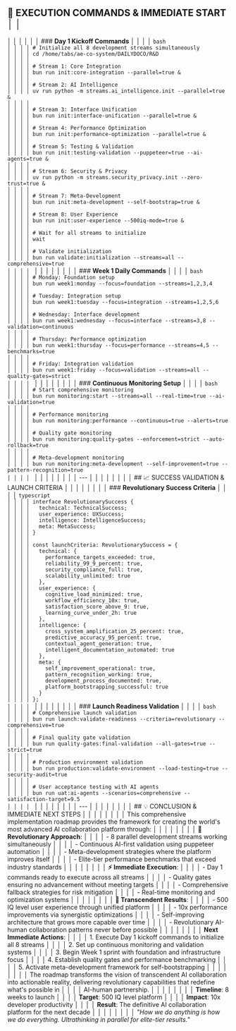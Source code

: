  ## 🚀 EXECUTION COMMANDS & IMMEDIATE START                                                                                                                            │ │
│ │                                                                                                                                                                       │ │
│ │ ### **Day 1 Kickoff Commands**                                                                                                                                        │ │
│ │ ```bash                                                                                                                                                               │ │
│ │ # Initialize all 8 development streams simultaneously                                                                                                                 │ │
│ │ cd /home/tabs/ae-co-system/DAILYDOCO/R&D                                                                                                                              │ │
│ │                                                                                                                                                                       │ │
│ │ # Stream 1: Core Integration                                                                                                                                          │ │
│ │ bun run init:core-integration --parallel=true &                                                                                                                       │ │
│ │                                                                                                                                                                       │ │
│ │ # Stream 2: AI Intelligence                                                                                                                                           │ │
│ │ uv run python -m streams.ai_intelligence.init --parallel=true &                                                                                                       │ │
│ │                                                                                                                                                                       │ │
│ │ # Stream 3: Interface Unification                                                                                                                                     │ │
│ │ bun run init:interface-unification --parallel=true &                                                                                                                  │ │
│ │                                                                                                                                                                       │ │
│ │ # Stream 4: Performance Optimization                                                                                                                                  │ │
│ │ bun run init:performance-optimization --parallel=true &                                                                                                               │ │
│ │                                                                                                                                                                       │ │
│ │ # Stream 5: Testing & Validation                                                                                                                                      │ │
│ │ bun run init:testing-validation --puppeteer=true --ai-agents=true &                                                                                                   │ │
│ │                                                                                                                                                                       │ │
│ │ # Stream 6: Security & Privacy                                                                                                                                        │ │
│ │ uv run python -m streams.security_privacy.init --zero-trust=true &                                                                                                    │ │
│ │                                                                                                                                                                       │ │
│ │ # Stream 7: Meta-Development                                                                                                                                          │ │
│ │ bun run init:meta-development --self-bootstrap=true &                                                                                                                 │ │
│ │                                                                                                                                                                       │ │
│ │ # Stream 8: User Experience                                                                                                                                           │ │
│ │ bun run init:user-experience --500iq-mode=true &                                                                                                                      │ │
│ │                                                                                                                                                                       │ │
│ │ # Wait for all streams to initialize                                                                                                                                  │ │
│ │ wait                                                                                                                                                                  │ │
│ │                                                                                                                                                                       │ │
│ │ # Validate initialization                                                                                                                                             │ │
│ │ bun run validate:initialization --streams=all --comprehensive=true                                                                                                    │ │
│ │ ```                                                                                                                                                                   │ │
│ │                                                                                                                                                                       │ │
│ │ ### **Week 1 Daily Commands**                                                                                                                                         │ │
│ │ ```bash                                                                                                                                                               │ │
│ │ # Monday: Foundation setup                                                                                                                                            │ │
│ │ bun run week1:monday --focus=foundation --streams=1,2,3,4                                                                                                             │ │
│ │                                                                                                                                                                       │ │
│ │ # Tuesday: Integration setup                                                                                                                                          │ │
│ │ bun run week1:tuesday --focus=integration --streams=1,2,5,6                                                                                                           │ │
│ │                                                                                                                                                                       │ │
│ │ # Wednesday: Interface development                                                                                                                                    │ │
│ │ bun run week1:wednesday --focus=interface --streams=3,8 --validation=continuous                                                                                       │ │
│ │                                                                                                                                                                       │ │
│ │ # Thursday: Performance optimization                                                                                                                                  │ │
│ │ bun run week1:thursday --focus=performance --streams=4,5 --benchmarks=true                                                                                            │ │
│ │                                                                                                                                                                       │ │
│ │ # Friday: Integration validation                                                                                                                                      │ │
│ │ bun run week1:friday --focus=validation --streams=all --quality-gates=strict                                                                                          │ │
│ │ ```                                                                                                                                                                   │ │
│ │                                                                                                                                                                       │ │
│ │ ### **Continuous Monitoring Setup**                                                                                                                                   │ │
│ │ ```bash                                                                                                                                                               │ │
│ │ # Start comprehensive monitoring                                                                                                                                      │ │
│ │ bun run monitoring:start --streams=all --real-time=true --ai-validation=true                                                                                          │ │
│ │                                                                                                                                                                       │ │
│ │ # Performance monitoring                                                                                                                                              │ │
│ │ bun run monitoring:performance --continuous=true --alerts=true                                                                                                        │ │
│ │                                                                                                                                                                       │ │
│ │ # Quality gate monitoring                                                                                                                                             │ │
│ │ bun run monitoring:quality-gates --enforcement=strict --auto-rollback=true                                                                                            │ │
│ │                                                                                                                                                                       │ │
│ │ # Meta-development monitoring                                                                                                                                         │ │
│ │ bun run monitoring:meta-development --self-improvement=true --pattern-recognition=true                                                                                │ │
│ │ ```                                                                                                                                                                   │ │
│ │                                                                                                                                                                       │ │
│ │ ---                                                                                                                                                                   │ │
│ │                                                                                                                                                                       │ │
│ │ ## 📈 SUCCESS VALIDATION & LAUNCH CRITERIA                                                                                                                            │ │
│ │                                                                                                                                                                       │ │
│ │ ### **Revolutionary Success Criteria**                                                                                                                                │ │
│ │ ```typescript                                                                                                                                                         │ │
│ │ interface RevolutionarySuccess {                                                                                                                                      │ │
│ │   technical: TechnicalSuccess;                                                                                                                                        │ │
│ │   user_experience: UXSuccess;                                                                                                                                         │ │
│ │   intelligence: IntelligenceSuccess;                                                                                                                                  │ │
│ │   meta: MetaSuccess;                                                                                                                                                  │ │
│ │ }                                                                                                                                                                     │ │
│ │                                                                                                                                                                       │ │
│ │ const launchCriteria: RevolutionarySuccess = {                                                                                                                        │ │
│ │   technical: {                                                                                                                                                        │ │
│ │     performance_targets_exceeded: true,                                                                                                                               │ │
│ │     reliability_99_9_percent: true,                                                                                                                                   │ │
│ │     security_compliance_full: true,                                                                                                                                   │ │
│ │     scalability_unlimited: true                                                                                                                                       │ │
│ │   },                                                                                                                                                                  │ │
│ │   user_experience: {                                                                                                                                                  │ │
│ │     cognitive_load_minimized: true,                                                                                                                                   │ │
│ │     workflow_efficiency_10x: true,                                                                                                                                    │ │
│ │     satisfaction_score_above_9: true,                                                                                                                                 │ │
│ │     learning_curve_under_2h: true                                                                                                                                     │ │
│ │   },                                                                                                                                                                  │ │
│ │   intelligence: {                                                                                                                                                     │ │
│ │     cross_system_amplification_25_percent: true,                                                                                                                      │ │
│ │     predictive_accuracy_95_percent: true,                                                                                                                             │ │
│ │     contextual_agent_generation: true,                                                                                                                                │ │
│ │     intelligent_documentation_automated: true                                                                                                                         │ │
│ │   },                                                                                                                                                                  │ │
│ │   meta: {                                                                                                                                                             │ │
│ │     self_improvement_operational: true,                                                                                                                               │ │
│ │     pattern_recognition_working: true,                                                                                                                                │ │
│ │     development_process_documented: true,                                                                                                                             │ │
│ │     platform_bootstrapping_successful: true                                                                                                                           │ │
│ │   }                                                                                                                                                                   │ │
│ │ };                                                                                                                                                                    │ │
│ │ ```                                                                                                                                                                   │ │
│ │                                                                                                                                                                       │ │
│ │ ### **Launch Readiness Validation**                                                                                                                                   │ │
│ │ ```bash                                                                                                                                                               │ │
│ │ # Comprehensive launch validation                                                                                                                                     │ │
│ │ bun run launch:validate-readiness --criteria=revolutionary --comprehensive=true                                                                                       │ │
│ │                                                                                                                                                                       │ │
│ │ # Final quality gate validation                                                                                                                                       │ │
│ │ bun run quality-gates:final-validation --all-gates=true --strict=true                                                                                                 │ │
│ │                                                                                                                                                                       │ │
│ │ # Production environment validation                                                                                                                                   │ │
│ │ bun run production:validate-environment --load-testing=true --security-audit=true                                                                                     │ │
│ │                                                                                                                                                                       │ │
│ │ # User acceptance testing with AI agents                                                                                                                              │ │
│ │ bun run uat:ai-agents --scenarios=comprehensive --satisfaction-target=9.5                                                                                             │ │
│ │ ```                                                                                                                                                                   │ │
│ │                                                                                                                                                                       │ │
│ │ ---                                                                                                                                                                   │ │
│ │                                                                                                                                                                       │ │
│ │ ## 💡 CONCLUSION & IMMEDIATE NEXT STEPS                                                                                                                               │ │
│ │                                                                                                                                                                       │ │
│ │ This comprehensive implementation roadmap provides the framework for creating the world's most advanced AI collaboration platform through:                            │ │
│ │                                                                                                                                                                       │ │
│ │ **🎯 Revolutionary Approach**:                                                                                                                                        │ │
│ │ - 8 parallel development streams working simultaneously                                                                                                               │ │
│ │ - Continuous AI-first validation using puppeteer automation                                                                                                           │ │
│ │ - Meta-development strategies where the platform improves itself                                                                                                      │ │
│ │ - Elite-tier performance benchmarks that exceed industry standards                                                                                                    │ │
│ │                                                                                                                                                                       │ │
│ │ **⚡ Immediate Execution**:                                                                                                                                            │ │
│ │ - Day 1 commands ready to execute across all streams                                                                                                                  │ │
│ │ - Quality gates ensuring no advancement without meeting targets                                                                                                       │ │
│ │ - Comprehensive fallback strategies for risk mitigation                                                                                                               │ │
│ │ - Real-time monitoring and optimization systems                                                                                                                       │ │
│ │                                                                                                                                                                       │ │
│ │ **🚀 Transcendent Results**:                                                                                                                                          │ │
│ │ - 500 IQ level user experience through unified platform                                                                                                               │ │
│ │ - 10x performance improvements via synergistic optimizations                                                                                                          │ │
│ │ - Self-improving architecture that grows more capable over time                                                                                                       │ │
│ │ - Revolutionary AI-human collaboration patterns never before possible                                                                                                 │ │
│ │                                                                                                                                                                       │ │
│ │ **Next Immediate Actions**:                                                                                                                                           │ │
│ │ 1. Execute Day 1 kickoff commands to initialize all 8 streams                                                                                                         │ │
│ │ 2. Set up continuous monitoring and validation systems                                                                                                                │ │
│ │ 3. Begin Week 1 sprint with foundation and infrastructure focus                                                                                                       │ │
│ │ 4. Establish quality gates and performance benchmarking                                                                                                               │ │
│ │ 5. Activate meta-development framework for self-bootstrapping                                                                                                         │ │
│ │                                                                                                                                                                       │ │
│ │ The roadmap transforms the vision of transcendent AI collaboration into actionable reality, delivering revolutionary capabilities that redefine what's possible in    │ │
│ │ AI-human partnership.                                                                                                                                                 │ │
│ │                                                                                                                                                                       │ │
│ │ **Timeline**: 8 weeks to launch                                                                                                                                       │ │
│ │ **Target**: 500 IQ level platform                                                                                                                                     │ │
│ │ **Impact**: 10x developer productivity                                                                                                                                │ │
│ │ **Result**: The definitive AI collaboration platform for the next decade                                                                                              │ │
│ │                                                                                                                                                                       │ │
│ │ *"How we do anything is how we do everything. Ultrathinking in parallel for elite-tier results."*   
